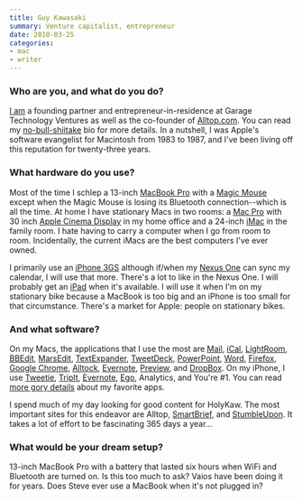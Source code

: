 ```yaml
---
title: Guy Kawasaki
summary: Venture capitalist, entrepreneur
date: 2010-03-25
categories:
- mac
- writer
---
```


### Who are you, and what do you do?

[I am](http://www.guykawasaki.com/ "Guy's own website.") a founding partner and entrepreneur-in-residence at Garage Technology Ventures as well as the co-founder of [Alltop.com](http://alltop.com/ "An 'online magazine rack'."). You can read my [no-bull-shiitake](http://blog.guykawasaki.com/2005/12/to_build_a_case.html "Guy's bio.") bio for more details. In a nutshell, I was Apple's software evangelist for Macintosh from 1983 to 1987, and I've been living off this reputation for twenty-three years.

### What hardware do you use?

Most of the time I schlep a 13-inch [MacBook Pro][macbook-pro] with a [Magic Mouse][magic-mouse] except when the Magic Mouse is losing its Bluetooth connection--which is all the time. At home I have stationary Macs in two rooms: a [Mac Pro][mac-pro] with 30 inch [Apple Cinema Display][cinema-display] in my home office and a 24-inch [iMac][] in the family room. I hate having to carry a computer when I go from room to room. Incidentally, the current iMacs are the best computers I've ever owned.

I primarily use an [iPhone 3GS][iphone-3gs] although if/when my [Nexus One][nexus-one] can sync my calendar, I will use that more. There's a lot to like in the Nexus One. I will probably get an [iPad][] when it's available. I will use it when I'm on my stationary bike because a MacBook is too big and an iPhone is too small for that circumstance. There's a market for Apple: people on stationary bikes.

### And what software?

On my Macs, the applications that I use the most are [Mail][], [iCal][], [LightRoom][], [BBEdit][], [MarsEdit][], [TextExpander][], [TweetDeck][], [PowerPoint][], [Word][], [Firefox][], [Google Chrome][chrome], [Alltock][], [Evernote][], [Preview][], and [DropBox][]. On my iPhone, I use [Tweetie][tweetie-ios], [TripIt][tripit-ios], [Evernote][evernote-ios], [Ego][ego-ios], Analytics, and You're #1. You can read [more gory details](http://www.openforum.com/idea-hub/topics/the-world/article/my-favorite-applications-guy-kawasaki "Guy's favourite apps.") about my favorite apps.

I spend much of my day looking for good content for HolyKaw. The most important sites for this endeavor are Alltop, [SmartBrief](http://www.smartbrief.com/ "Industry newsletters."), and [StumbleUpon][]. It takes a lot of effort to be fascinating 365 days a year...

### What would be your dream setup?

13-inch MacBook Pro with a battery that lasted six hours when WiFi and Bluetooth are turned on. Is this too much to ask? Vaios have been doing it for years. Does Steve ever use a MacBook when it's not plugged in?

[alltock]: http://www.alltock.com/About_Us.html "A procrastinator's menubar clock for Mac OS X that purposely runs faster or slower."
[bbedit]: http://www.barebones.com/products/bbedit/ "A text editor for the Mac."
[chrome]: https://www.google.com/intl/en/chrome/ "A WebKit-based browser, where each tab runs in its own thread."
[cinema-display]: https://en.wikipedia.org/wiki/Apple_Cinema_Display "An LCD display."
[dropbox]: https://www.dropbox.com/ "Online syncing and storage."
[ego-ios]: https://www.ego-app.com/ "An iPhone application for checking web statistics."
[evernote-ios]: https://apps.apple.com/us/app/evernote/id281796108 "An iPhone client for the Evernote web service."
[evernote]: https://evernote.com/ "Online software for capturing notes."
[firefox]: https://www.mozilla.org/en-US/firefox/new/ "A cross-platform open-source web browser."
[ical]: https://en.wikipedia.org/wiki/Calendar_(Apple) "The calendar software included with macOS."
[imac]: https://www.apple.com/imac-24/ "An all-in-one computer."
[ipad]: https://www.apple.com/ipad/ "A tablet device."
[iphone-3gs]: https://en.wikipedia.org/wiki/IPhone_3GS "A 3 megapixel smartphone."
[lightroom]: https://www.adobe.com/products/photoshop-lightroom.html "Photo management and editing software."
[mac-pro]: https://www.apple.com/mac-pro/ "The Intel-based Mac tower computer."
[macbook-pro]: https://www.apple.com/macbook-pro/ "A laptop."
[magic-mouse]: https://en.wikipedia.org/wiki/Magic_Mouse "A multi-touch mouse."
[mail]: https://en.wikipedia.org/wiki/Mail_(application) "The default Mac OS X mail client."
[marsedit]: https://redsweater.com/marsedit/ "A weblog editor for the Mac."
[nexus-one]: https://en.wikipedia.org/wiki/Nexus_One "An Android-based smartphone."
[powerpoint]: https://www.microsoft.com/en-us/microsoft-365/powerpoint "Presentation software."
[preview]: https://en.wikipedia.org/wiki/Preview_(Mac_OS) "An image viewer included with Mac OS X."
[stumbleupon]: http://web.archive.org/web/20230531150302/https://www.stumbleupon.com/ "A web service for finding interesting sites for you."
[textexpander]: https://textexpander.com/ "A Mac app for adding custom abbreviations for often-used text."
[tripit-ios]: http://web.archive.org/web/20230706191117/https://www.tripit.com/web/download "An iPhone client for the trip sharing service."
[tweetdeck]: https://about.twitter.com/en/products/tweetdeck "A multi-column Twitter client."
[tweetie-ios]: https://en.wikipedia.org/wiki/Tweetie "A Twitter client."
[word]: https://www.microsoft.com/en-us/microsoft-365/word "A document editor."
